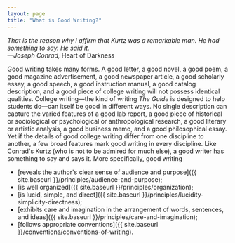 ```yaml
---
layout: page
title: "What is Good Writing?"
---
```


*That is the reason why I affirm that Kurtz was a remarkable man. He had something to say. He said it.*  
*&mdash;Joseph Conrad,* Heart of Darkness

Good writing takes many forms. A good letter, a good novel, a good poem, a good magazine advertisement, a good newspaper article, a good scholarly essay, a good speech, a good instruction manual, a good catalog description, and a good piece of college writing will not possess identical qualities. College writing&mdash;the kind of writing *The Guide* is designed to help students do&mdash;can itself be good in different ways. No single description can capture the varied features of a good lab report, a good piece of historical or sociological or psychological or anthropological research, a good literary or artistic analysis, a good business memo, and a good philosophical essay. Yet if the details of good college writing differ from one discipline to another, a few broad features mark good writing in every discipline. Like Conrad's Kurtz (who is not to be admired for much else), a good writer has something to say and says it. More specifically, good writing

-   [reveals the author's clear sense of audience and purpose]({{ site.baseurl }}/principles/audience-and-purpose);
-   [is well organized]({{ site.baseurl }}/principles/organization);
-   [is lucid, simple, and direct]({{ site.baseurl }}/principles/lucidity-simplicity-directness);
-   [exhibits care and imagination in the arrangement of words, sentences, and ideas]({{ site.baseurl }}/principles/care-and-imagination);
-   [follows appropriate conventions]({{ site.baseurl }}/conventions/conventions-of-writing).
